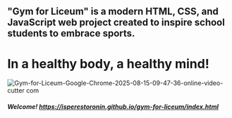 ## "Gym for Liceum" is a modern HTML, CSS, and JavaScript web project created to inspire school students to embrace sports.
 
# In a healthy body, a healthy mind!

![Gym-for-Liceum-Google-Chrome-2025-08-15-09-47-36-_online-video-cutter com_](https://github.com/user-attachments/assets/e83f2c70-4ae0-4f51-9780-ea69ff0fc8e9)

##### Welcome! https://isperestoronin.github.io/gym-for-liceum/index.html





